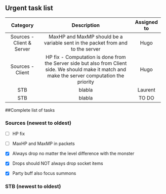<!---
Here is a link to know how to make this file nice and clean:
https://guides.github.com/features/mastering-markdown/

- [x] @mentions, #refs, [links](), **formatting**, and <del>tags</del> supported
- [x] list syntax required (any unordered or ordered list supported)
- [x] this is a complete item
- [ ] this is an incomplete item
-->

## Urgent task list
|   Category   |   Description  |  Assigned to  |
|     :---:    |     :---:      |     :---:     |
| Sources - Client & Server       | MaxHP and MaxMP should be a variable sent in the packet from and to the server     | Hugo    |
| Sources - Client     | HP fix - Computation is done from the Server side but also from Client side. We should make it match and make the server computation the priority      | Hugo      |
| STB     | blabla       | Laurent      |
| STB     | blabla       | TO DO      |




##Complete list of tasks
### Sources (newest to oldest)
- [ ] HP fix
- [ ] MaxHP and MaxMP in packets
- [x] Always drop no matter the level difference with the monster
- [x] Drops should NOT always drop socket items
- [x] Party buff also focus summons



### STB (newest to oldest)
